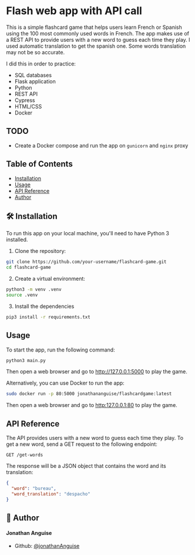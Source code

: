 # Flash web app with API call

This is a simple flashcard game that helps users learn French or Spanish using the 100 most commonly used words in French. The app makes use of a REST API to provide users with a new word to guess each time they play.
I used automatic translation to get the spanish one. Some words translation may not be so accurate.

I did this in order to practice: 
* SQL databases
* Flask application
* Python
* REST API
* Cypress
* HTML/CSS
* Docker

## TODO
* Create a Docker compose and run the app on `gunicorn` and `nginx` proxy

## Table of Contents

- [Installation](#%EF%B8%8F-installation)
- [Usage](#usage)
- [API Reference](#api-reference)
- [Author](#-author)
    
## 🛠️ Installation
To run this app on your local machine, you'll need to have Python 3 installed.

1. Clone the repository:

```bash
git clone https://github.com/your-username/flashcard-game.git
cd flashcard-game
```

2. Create a virtual environment:
```bash
python3 -m venv .venv
source .venv
```

3. Install the dependencies
```bash
pip3 install -r requirements.txt
```

## Usage
To start the app, run the following command:
```bash
python3 main.py
```
Then open a web browser and go to <http://127.0.0.1:5000> to play the game.

Alternatively, you can use Docker to run the app:
```bash
sudo docker run -p 80:5000 jonathananguise/flashcardgame:latest
```
Then open a web browser and go to <http:127.0.0.1:80> to play the game.

## API Reference

The API provides users with a new word to guess each time they play. To get a new word, send a GET request to the following endpoint:

```http
GET /get-words
```
The response will be a JSON object that contains the word and its translation:
```json
{
  "word": "bureau",
  "word_translation": "despacho"
}
```

## 🙇 Author
#### Jonathan Anguise
- Github: [@jonathanAnguise](https://github.com/jonathanAnguise)
